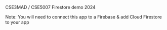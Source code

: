CSE3MAD / CSE5007 Firestore demo 2024

Note: You will need to connect this app to a Firebase & add Cloud Firestore to your app

